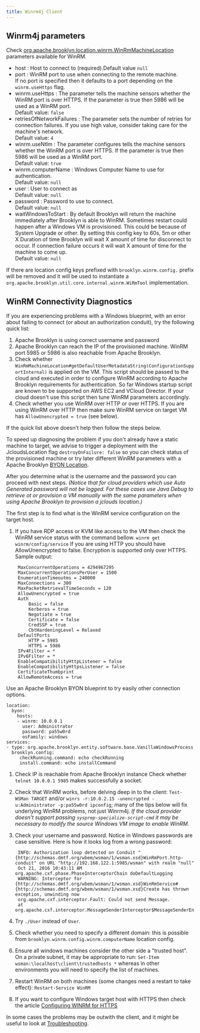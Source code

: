 ```yaml
---
title: Winrm4j Client
---
```


## Winrm4j parameters

Check [org.apache.brooklyn.location.winrm.WinRmMachineLocation](https://github.com/apache/brooklyn-server/blob/master/software/winrm/src/main/java/org/apache/brooklyn/location/winrm/WinRmMachineLocation.java#L82-L112)
parameters available for WinRM.

* host <String>: Host to connect to (required).Default value `null`
* port <Integer>: WinRM port to use when connecting to the remote machine.<br>
  If no port is specified then it defaults to a port depending on the `winrm.useHttps` flag.
* winrm.useHttps <Boolean>: The parameter tells the machine sensors whether the WinRM port is over HTTPS. If the parameter is true then 5986 will be used as a WinRM port.<br>
  Default value: `false`
* retriesOfNetworkFailures <Integer>: The parameter sets the number of retries for connection failures. If you use high value, consider taking care for the machine's network.<br>
  Default value: `4`
* winrm.useNtlm <Boolean>: The parameter configures tells the machine sensors whether the WinRM port is over HTTPS. If the parameter is true then 5986 will be used as a WinRM port.<br>
  Default value: `true`
* winrm.computerName <String>: Windows Computer Name to use for authentication.<br>
  Default value: `null`
* user <String>: User to connect as<br>
  Default value: `null`
* password <String>: Password to use to connect.<br>
  Default value: `null`
* waitWindowsToStart <Duration>: By default Brooklyn will return the machine immediately after Brooklyn is able to WinRM. Sometimes restart could happen after a Windows VM is provisioned.
  This could be because of System Upgrade or other.
  By setting this config key to 60s, 5m or other X Duration of time Brooklyn will wait X amount of time for disconnect to occur.
  If connection failure occurs it will wait X amount of time for the machine to come up.<br>
  Default value: `null`

If there are location config keys prefixed with `brooklyn.winrm.config.` prefix will be removed
and it will be used to instantiate a `org.apache.brooklyn.util.core.internal.winrm.WiRmTool` implementation.

## WinRM Connectivity Diagnostics

If you are experiencing problems with a Windows blueprint,
with an error about failing to connect (or about an authorization conduit),
try the following quick list:

1. Apache Brooklyn is using correct username and password
1. Apache Brooklyn can reach the IP of the provisioned machine. WinRM port 5985 or 5986 is also reachable from Apache Brooklyn.
1. Check whether `WinRmMachineLocation#getDefaultUserMetadataString(ConfigurationSupportInternal)` is applied on the VM.
   This script should be passed to the cloud and executed in order to configure WinRM according to Apache Brooklyn requirements for authentication.
   So far Windows startup script are known to be supported on AWS EC2 and VCloud Director.
   If your cloud doesn't use this script then tune WinRM parameters accordingly.
1. Check whether you use WinRM over HTTP or over HTTPS. If you are using WinRM over HTTP then make sure WinRM service on target VM has `AllowUnencrypted = true` (see below).

If the quick list above doesn't help then follow the steps below.

To speed up diagnosing the problem if you don't already have a static machine to target,
we advise to trigger a deployment with the JcloudsLocation flag `destroyOnFailure: false` so you can check status of the provisioned machine
or try later different WinRM parameters with a Apache Brooklyn [BYON Location]({{book.path.docs}}/locations/index.md#byon).

After you determine what is the username and the password you can proceed with next steps.
*(Notice that for cloud providers which use Auto Generated password will not be logged.
For these cases use Java Debug to retrieve ot or provision a VM manually with the same parameters when using Apache Brooklyn to provision a jclouds location.)*

The first step is to find what is the WinRM service configuration on the target host.

1. If you have RDP access or KVM like access to the VM then check the WinRM service status with the command bellow.
   `winrm get winrm/config/service`
   If you are using HTTP you should have AllowUnencrypted to false.
   Encryption is supported only over HTTPS.
   Sample output:

        MaxConcurrentOperations = 4294967295
        MaxConcurrentOperationsPerUser = 1500
        EnumerationTimeoutms = 240000
        MaxConnections = 300
        MaxPacketRetrievalTimeSeconds = 120
        AllowUnencrypted = true
        Auth
            Basic = false
            Kerberos = true
            Negotiate = true
            Certificate = false
            CredSSP = true
            CbtHardeningLevel = Relaxed
        DefaultPorts
            HTTP = 5985
            HTTPS = 5986
        IPv4Filter = *
        IPv6Filter = *
        EnableCompatibilityHttpListener = false
        EnableCompatibilityHttpsListener = false
        CertificateThumbprint
        AllowRemoteAccess = true

Use an Apache Brooklyn BYON blueprint to try easily other connection options.

    location:
      byon:
        hosts:
        - winrm: 10.0.0.1
          user: Administrator
          password: pa55w0rd
          osFamily: windows
    services:
    - type: org.apache.brooklyn.entity.software.base.VanillaWindowsProcess
      brooklyn.config:
         checkRunning.command: echo checkRunning
         install.command: echo installCommand

1. Check IP is reachable from Apache Brooklyn instance
   Check whether `telnet 10.0.0.1 5985` makes successfully a socket.
1. Check that WinRM works, before delving deep in to the client: `Test-WSMan TARGET` and/or `winrs -r:10.0.2.15 -unencrypted -u:Administrator -p:pa55w0rd ipconfig`;
   many of the tips below will fix underlying WinRM problems, not just Winrm4j.
   *If the cloud provider doesn't support passing `sysprep-specialize-script-cmd` it may be necessary to modify the source Windows VM image to enable WinRM.* 
1. Check your username and password. Notice in Windows passwords are case sensitive.
   Here is how it looks log from a wrong password:

        INFO: Authorization loop detected on Conduit "{http://schemas.dmtf.org/wbem/wsman/1/wsman.xsd}WinRmPort.http-conduit" on URL "http://192.168.122.1:5985/wsman" with realm "null"
        Oct 21, 2016 10:43:11 AM org.apache.cxf.phase.PhaseInterceptorChain doDefaultLogging
        WARNING: Interceptor for {http://schemas.dmtf.org/wbem/wsman/1/wsman.xsd}WinRmService#{http://schemas.dmtf.org/wbem/wsman/1/wsman.xsd}Create has thrown exception, unwinding now
        org.apache.cxf.interceptor.Fault: Could not send Message.
        at org.apache.cxf.interceptor.MessageSenderInterceptor$MessageSenderEndingInterceptor.handleMessage(MessageSenderInterceptor.java:64)

1. Try `./User` instead of `User`.
1. Check whether you need to specify a different domain: this is possible from `brooklyn.winrm.config.winrm.computerName` location config.
1. Ensure all windows machines consider the other side a "trusted host". On a private subnet, it may be appropriate to run: `Set-Item wsman:\localhost\client\trustedhosts *`
   whereas in other environments you will need to specify the list of machines.
1. Restart WinRM on both machines (some changes need a restart to take effect): `Restart-Service WinRM`
1. If you want to configure Windows target host with HTTPS then check the article [Configuring WINRM for HTTPS](https://support.microsoft.com/en-us/kb/2019527)

In some cases the problems may be outwith the client, and it might be useful to look at [Troubleshooting](troubleshooting.md).

